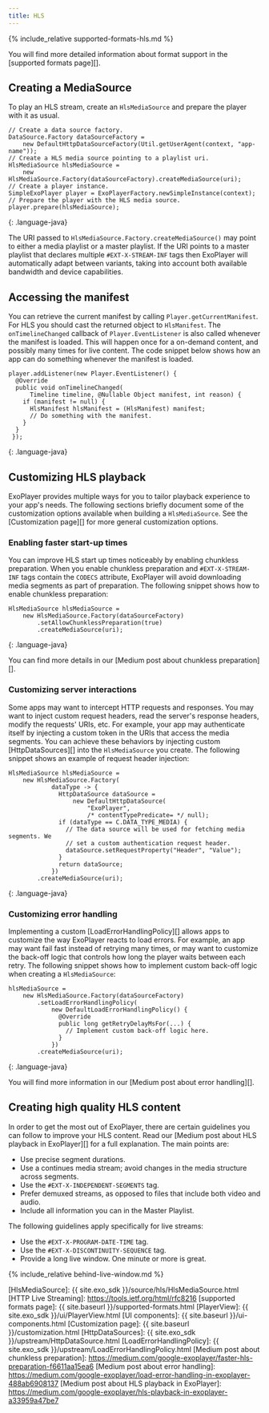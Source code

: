 ```yaml
---
title: HLS
---
```


{% include_relative supported-formats-hls.md %}

You will find more detailed information about format support in the [supported
formats page][].

## Creating a MediaSource ##

To play an HLS stream, create an `HlsMediaSource` and prepare the player with
it as usual.

~~~
// Create a data source factory.
DataSource.Factory dataSourceFactory =
    new DefaultHttpDataSourceFactory(Util.getUserAgent(context, "app-name"));
// Create a HLS media source pointing to a playlist uri.
HlsMediaSource hlsMediaSource =
    new HlsMediaSource.Factory(dataSourceFactory).createMediaSource(uri);
// Create a player instance.
SimpleExoPlayer player = ExoPlayerFactory.newSimpleInstance(context);
// Prepare the player with the HLS media source.
player.prepare(hlsMediaSource);
~~~
{: .language-java}

The URI passed to `HlsMediaSource.Factory.createMediaSource()` may point to
either a media playlist or a master playlist. If the URI points to a master
playlist that declares multiple `#EXT-X-STREAM-INF` tags then ExoPlayer will
automatically adapt between variants, taking into account both available
bandwidth and device capabilities.

## Accessing the manifest ##

You can retrieve the current manifest by calling `Player.getCurrentManifest`.
For HLS you should cast the returned object to `HlsManifest`. The
`onTimelineChanged` callback of `Player.EventListener` is also called whenever
the manifest is loaded. This will happen once for a on-demand content, and
possibly many times for live content. The code snippet below shows how an app
can do something whenever the manifest is loaded.

~~~
player.addListener(new Player.EventListener() {
  @Override
  public void onTimelineChanged(
      Timeline timeline, @Nullable Object manifest, int reason) {
    if (manifest != null) {
      HlsManifest hlsManifest = (HlsManifest) manifest;
      // Do something with the manifest.
    }
  }
 });
~~~
{: .language-java}

## Customizing HLS playback ##

ExoPlayer provides multiple ways for you to tailor playback experience to your
app's needs. The following sections briefly document some of the customization
options available when building a `HlsMediaSource`. See the
[Customization page][] for more general customization options.

### Enabling faster start-up times ###

You can improve HLS start up times noticeably by enabling chunkless preparation.
When you enable chunkless preparation and `#EXT-X-STREAM-INF` tags contain the
`CODECS` attribute, ExoPlayer will avoid downloading media segments as part of
preparation. The following snippet shows how to enable chunkless preparation:

~~~
HlsMediaSource hlsMediaSource =
    new HlsMediaSource.Factory(dataSourceFactory)
        .setAllowChunklessPreparation(true)
        .createMediaSource(uri);
~~~
{: .language-java}

You can find more details in our [Medium post about chunkless preparation][].

### Customizing server interactions ###

Some apps may want to intercept HTTP requests and responses. You may want to
inject custom request headers, read the server's response headers, modify the
requests' URIs, etc. For example, your app may authenticate itself by injecting
a custom token in the URIs that access the media segments. You can achieve these
behaviors by injecting custom [HttpDataSources][] into the `HlsMediaSource` you
create. The following snippet shows an example of request header injection:

~~~
HlsMediaSource hlsMediaSource =
    new HlsMediaSource.Factory(
            dataType -> {
              HttpDataSource dataSource =
                  new DefaultHttpDataSource(
                      "ExoPlayer",
                      /* contentTypePredicate= */ null);
              if (dataType == C.DATA_TYPE_MEDIA) {
                // The data source will be used for fetching media segments. We
                // set a custom authentication request header.
                dataSource.setRequestProperty("Header", "Value");
              }
              return dataSource;
            })
        .createMediaSource(uri);
~~~
{: .language-java}

### Customizing error handling ###

Implementing a custom [LoadErrorHandlingPolicy][] allows apps to customize the
way ExoPlayer reacts to load errors. For example, an app may want fail fast
instead of retrying many times, or may want to customize the back-off logic that
controls how long the player waits between each retry. The following snippet
shows how to implement custom back-off logic when creating a `HlsMediaSource`:

~~~
hlsMediaSource =
    new HlsMediaSource.Factory(dataSourceFactory)
        .setLoadErrorHandlingPolicy(
            new DefaultLoadErrorHandlingPolicy() {
              @Override
              public long getRetryDelayMsFor(...) {
                // Implement custom back-off logic here.
              }
            })
        .createMediaSource(uri);
~~~
{: .language-java}

You will find more information in our [Medium post about error handling][].

## Creating high quality HLS content ##

In order to get the most out of ExoPlayer, there are certain guidelines you can
follow to improve your HLS content. Read our [Medium post about HLS playback in
ExoPlayer][] for a full explanation. The main points are:

* Use precise segment durations.
* Use a continues media stream; avoid changes in the media structure across
  segments.
* Use the `#EXT-X-INDEPENDENT-SEGMENTS` tag.
* Prefer demuxed streams, as opposed to files that include both video and audio.
* Include all information you can in the Master Playlist.

The following guidelines apply specifically for live streams:

* Use the `#EXT-X-PROGRAM-DATE-TIME` tag.
* Use the `#EXT-X-DISCONTINUITY-SEQUENCE` tag.
* Provide a long live window. One minute or more is great.

{% include_relative behind-live-window.md %}

[HlsMediaSource]: {{ site.exo_sdk }}/source/hls/HlsMediaSource.html
[HTTP Live Streaming]: https://tools.ietf.org/html/rfc8216
[supported formats page]: {{ site.baseurl }}/supported-formats.html
[PlayerView]: {{ site.exo_sdk }}/ui/PlayerView.html
[UI components]: {{ site.baseurl }}/ui-components.html
[Customization page]: {{ site.baseurl }}/customization.html
[HttpDataSources]: {{ site.exo_sdk }}/upstream/HttpDataSource.html
[LoadErrorHandlingPolicy]: {{ site.exo_sdk }}/upstream/LoadErrorHandlingPolicy.html
[Medium post about chunkless preparation]: https://medium.com/google-exoplayer/faster-hls-preparation-f6611aa15ea6
[Medium post about error handling]: https://medium.com/google-exoplayer/load-error-handling-in-exoplayer-488ab6908137
[Medium post about HLS playback in ExoPlayer]: https://medium.com/google-exoplayer/hls-playback-in-exoplayer-a33959a47be7
